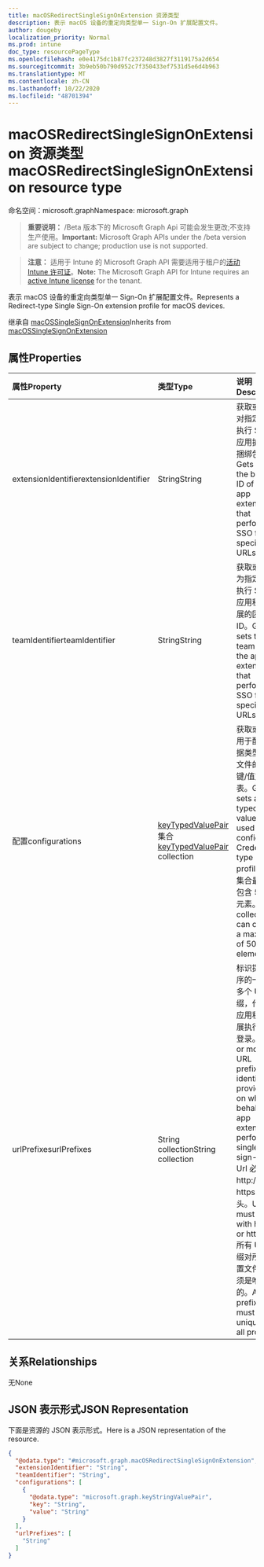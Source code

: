 ```yaml
---
title: macOSRedirectSingleSignOnExtension 资源类型
description: 表示 macOS 设备的重定向类型单一 Sign-On 扩展配置文件。
author: dougeby
localization_priority: Normal
ms.prod: intune
doc_type: resourcePageType
ms.openlocfilehash: e0e4175dc1b87fc237248d3827f3119175a2d654
ms.sourcegitcommit: 3b9eb50b790d952c7f350433ef7531d5e6d4b963
ms.translationtype: MT
ms.contentlocale: zh-CN
ms.lasthandoff: 10/22/2020
ms.locfileid: "48701394"
---
```

# <a name="macosredirectsinglesignonextension-resource-type"></a><span data-ttu-id="0c9b0-103">macOSRedirectSingleSignOnExtension 资源类型</span><span class="sxs-lookup"><span data-stu-id="0c9b0-103">macOSRedirectSingleSignOnExtension resource type</span></span>

<span data-ttu-id="0c9b0-104">命名空间：microsoft.graph</span><span class="sxs-lookup"><span data-stu-id="0c9b0-104">Namespace: microsoft.graph</span></span>

> <span data-ttu-id="0c9b0-105">**重要说明：** /Beta 版本下的 Microsoft Graph Api 可能会发生更改;不支持生产使用。</span><span class="sxs-lookup"><span data-stu-id="0c9b0-105">**Important:** Microsoft Graph APIs under the /beta version are subject to change; production use is not supported.</span></span>

> <span data-ttu-id="0c9b0-106">**注意：** 适用于 Intune 的 Microsoft Graph API 需要适用于租户的[活动 Intune 许可证](https://go.microsoft.com/fwlink/?linkid=839381)。</span><span class="sxs-lookup"><span data-stu-id="0c9b0-106">**Note:** The Microsoft Graph API for Intune requires an [active Intune license](https://go.microsoft.com/fwlink/?linkid=839381) for the tenant.</span></span>

<span data-ttu-id="0c9b0-107">表示 macOS 设备的重定向类型单一 Sign-On 扩展配置文件。</span><span class="sxs-lookup"><span data-stu-id="0c9b0-107">Represents a Redirect-type Single Sign-On extension profile for macOS devices.</span></span>


<span data-ttu-id="0c9b0-108">继承自 [macOSSingleSignOnExtension](../resources/intune-deviceconfig-macossinglesignonextension.md)</span><span class="sxs-lookup"><span data-stu-id="0c9b0-108">Inherits from [macOSSingleSignOnExtension](../resources/intune-deviceconfig-macossinglesignonextension.md)</span></span>

## <a name="properties"></a><span data-ttu-id="0c9b0-109">属性</span><span class="sxs-lookup"><span data-stu-id="0c9b0-109">Properties</span></span>
|<span data-ttu-id="0c9b0-110">属性</span><span class="sxs-lookup"><span data-stu-id="0c9b0-110">Property</span></span>|<span data-ttu-id="0c9b0-111">类型</span><span class="sxs-lookup"><span data-stu-id="0c9b0-111">Type</span></span>|<span data-ttu-id="0c9b0-112">说明</span><span class="sxs-lookup"><span data-stu-id="0c9b0-112">Description</span></span>|
|:---|:---|:---|
|<span data-ttu-id="0c9b0-113">extensionIdentifier</span><span class="sxs-lookup"><span data-stu-id="0c9b0-113">extensionIdentifier</span></span>|<span data-ttu-id="0c9b0-114">String</span><span class="sxs-lookup"><span data-stu-id="0c9b0-114">String</span></span>|<span data-ttu-id="0c9b0-115">获取或设置对指定 Url 执行 SSO 的应用扩展的捆绑包 ID。</span><span class="sxs-lookup"><span data-stu-id="0c9b0-115">Gets or sets the bundle ID of the app extension that performs SSO for the specified URLs.</span></span>|
|<span data-ttu-id="0c9b0-116">teamIdentifier</span><span class="sxs-lookup"><span data-stu-id="0c9b0-116">teamIdentifier</span></span>|<span data-ttu-id="0c9b0-117">String</span><span class="sxs-lookup"><span data-stu-id="0c9b0-117">String</span></span>|<span data-ttu-id="0c9b0-118">获取或设置为指定的 Url 执行 SSO 的应用程序扩展的团队 ID。</span><span class="sxs-lookup"><span data-stu-id="0c9b0-118">Gets or sets the team ID of the app extension that performs SSO for the specified URLs.</span></span>|
|<span data-ttu-id="0c9b0-119">配置</span><span class="sxs-lookup"><span data-stu-id="0c9b0-119">configurations</span></span>|<span data-ttu-id="0c9b0-120">[keyTypedValuePair](../resources/intune-deviceconfig-keytypedvaluepair.md) 集合</span><span class="sxs-lookup"><span data-stu-id="0c9b0-120">[keyTypedValuePair](../resources/intune-deviceconfig-keytypedvaluepair.md) collection</span></span>|<span data-ttu-id="0c9b0-121">获取或设置用于配置凭据类型配置文件的类型键/值对的列表。</span><span class="sxs-lookup"><span data-stu-id="0c9b0-121">Gets or sets a list of typed key-value pairs used to configure Credential-type profiles.</span></span> <span data-ttu-id="0c9b0-122">该集合最多可包含 500 个元素。</span><span class="sxs-lookup"><span data-stu-id="0c9b0-122">This collection can contain a maximum of 500 elements.</span></span>|
|<span data-ttu-id="0c9b0-123">urlPrefixes</span><span class="sxs-lookup"><span data-stu-id="0c9b0-123">urlPrefixes</span></span>|<span data-ttu-id="0c9b0-124">String collection</span><span class="sxs-lookup"><span data-stu-id="0c9b0-124">String collection</span></span>|<span data-ttu-id="0c9b0-125">标识提供程序的一个或多个 URL 前缀，代表其应用程序扩展执行单一登录。</span><span class="sxs-lookup"><span data-stu-id="0c9b0-125">One or more URL prefixes of identity providers on whose behalf the app extension performs single sign-on.</span></span> <span data-ttu-id="0c9b0-126">Url 必须以 http://或 https://开头。</span><span class="sxs-lookup"><span data-stu-id="0c9b0-126">URLs must begin with http:// or https://.</span></span> <span data-ttu-id="0c9b0-127">所有 URL 前缀对所有配置文件都必须是唯一的。</span><span class="sxs-lookup"><span data-stu-id="0c9b0-127">All URL prefixes must be unique for all profiles.</span></span>|

## <a name="relationships"></a><span data-ttu-id="0c9b0-128">关系</span><span class="sxs-lookup"><span data-stu-id="0c9b0-128">Relationships</span></span>
<span data-ttu-id="0c9b0-129">无</span><span class="sxs-lookup"><span data-stu-id="0c9b0-129">None</span></span>

## <a name="json-representation"></a><span data-ttu-id="0c9b0-130">JSON 表示形式</span><span class="sxs-lookup"><span data-stu-id="0c9b0-130">JSON Representation</span></span>
<span data-ttu-id="0c9b0-131">下面是资源的 JSON 表示形式。</span><span class="sxs-lookup"><span data-stu-id="0c9b0-131">Here is a JSON representation of the resource.</span></span>
<!-- {
  "blockType": "resource",
  "@odata.type": "microsoft.graph.macOSRedirectSingleSignOnExtension"
}
-->
``` json
{
  "@odata.type": "#microsoft.graph.macOSRedirectSingleSignOnExtension",
  "extensionIdentifier": "String",
  "teamIdentifier": "String",
  "configurations": [
    {
      "@odata.type": "microsoft.graph.keyStringValuePair",
      "key": "String",
      "value": "String"
    }
  ],
  "urlPrefixes": [
    "String"
  ]
}
```






